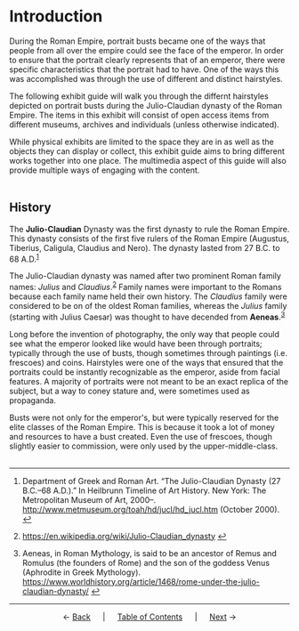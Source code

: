 # Introduction

During the Roman Empire, portrait busts became one of the ways that people from all over the empire could see the face of the emperor. In order to ensure that the portrait clearly represents that of an emperor, there were specific characteristics that the portrait had to have. One of the ways this was accomplished was through the use of different and distinct hairstyles.

The following exhibit guide will walk you through the differnt hairstyles depicted on portrait busts during the Julio-Claudian dynasty of the Roman Empire. The items in this exhibit will consist of open access items from different museums, archives and individuals (unless otherwise indicated). 

While physical exhibits are limited to the space they are in as well as the objects they can display or collect, this exhibit guide aims to bring different works together into one place. The multimedia aspect of this guide will also provide multiple ways of engaging with the content.
<br><br>

## History


The **Julio-Claudian** Dynasty was the first dynasty to rule the Roman Empire. This dynasty consists of the first five rulers of the Roman Empire (Augustus, Tiberius, Caligula, Claudius and Nero). The dynasty lasted from 27 B.C. to 68 A.D.<sup><a id="fnref1" href="#fn1">1</a></sup>

The Julio-Claudian dynasty was named after two prominent Roman family names: *Julius* and *Claudius*.<sup><a id="fnref2" href="#fn2">2</a></sup> Family names were important to the Romans because each family name held their own history. The *Claudius* family were considered to be on of the oldest Roman families, whereas the *Julius* family (starting with Julius Caesar) was thought to have decended from **Aeneas**.<sup><a id="fnref3" href="#fn3">3</a></sup>

Long before the invention of photography, the only way that people could see what the emperor looked like would have been through portraits; typically through the use of busts, though sometimes through paintings (i.e. frescoes) and coins. Hairstyles were one of the ways that ensured that the portraits could be instantly recognizable as the emperor, aside from facial features. A majority of portraits were not meant to be an exact replica of the subject, but a way to coney stature and, were sometimes used as propaganda.

Busts were not only for the emperor's, but were typically reserved for the elite classes of the Roman Empire. This is because it took a lot of money and resources to have a bust created. Even the use of frescoes, though slightly easier to commission, were only used by the upper-middle-class.
<br><br>

---
1. <a id="fn1"></a>Department of Greek and Roman Art. “The Julio-Claudian Dynasty (27 B.C.–68 A.D.).” In Heilbrunn Timeline of Art History. New York: The Metropolitan Museum of Art, 2000–. http://www.metmuseum.org/toah/hd/jucl/hd_jucl.htm (October 2000). <a href="#fnref1">↩</a>

2. <a id="fn2"></a>https://en.wikipedia.org/wiki/Julio-Claudian_dynasty <a href="#fnref2">↩</a>

3. <a id="fn3"></a>Aeneas, in Roman Mythology, is said to be an ancestor of Remus and Romulus (the founders of Rome) and the son of the goddess Venus (Aphrodite in Greek Mythology).<br>https://www.worldhistory.org/article/1468/rome-under-the-julio-claudian-dynasty/ <a href="#fnref3">↩</a>

---
<p align="center">
← <a href="readme.md">Back</a> &emsp; | &emsp; <a href="readme.md">Table of Contents</a> &emsp; | &emsp; <a href="emperor-hairstyles/emperor-hairstyles.md">Next</a> →
</p>